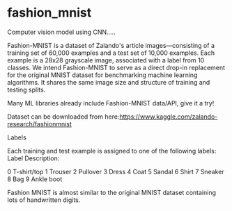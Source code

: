 # fashion_mnist
Computer vision model using CNN.....

Fashion-MNIST is a dataset of Zalando's article images—consisting of a training set of 60,000 examples and a test set of 10,000 examples. Each example is a 28x28 grayscale image, associated with a label from 10 classes. We intend Fashion-MNIST to serve as a direct drop-in replacement for the original MNIST dataset for benchmarking machine learning algorithms. It shares the same image size and structure of training and testing splits.

Many ML libraries already include Fashion-MNIST data/API, give it a try!

Dataset can be downloaded from here:https://www.kaggle.com/zalando-research/fashionmnist

Labels

Each training and test example is assigned to one of the following labels:
Label 	Description:

0 	T-shirt/top
1 	Trouser
2 	Pullover
3 	Dress
4 	Coat
5 	Sandal
6 	Shirt
7 	Sneaker
8 	Bag
9 	Ankle boot

Fashion MNIST is almost similar to the original MNIST dataset containing lots of handwritten digits.
